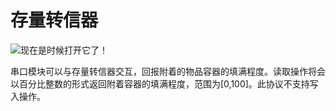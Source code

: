 # 存量转信器
![现在是时候打开它了！](block:create:stockpile_switch)

串口模块可以与存量转信器交互，回报附着的物品容器的填满程度。读取操作将会以百分比整数的形式返回附着容器的填满程度，范围为[0,100]。此协议不支持写 入操作。
